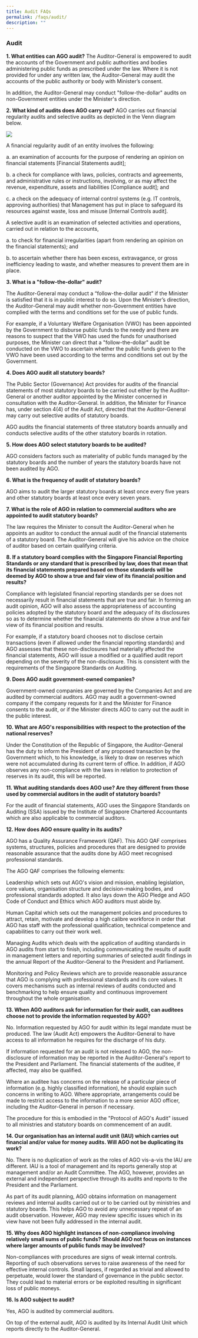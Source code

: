 ```yaml
---
title: Audit FAQs
permalink: /faqs/audit/
description: ""
---
```


### **Audit**

**1. What entities can AGO audit?**
The Auditor-General is empowered to audit the accounts of the Government and public authorities and bodies administering public funds as prescribed under the law. Where it is not provided for under any written law, the Auditor-General may audit the accounts of the public authority or body with Minister’s consent. 

In addition, the Auditor-General may conduct "follow-the-dollar" audits on non-Government entities under the Minister's direction.

 

**2. What kind of audits does AGO carry out?**
AGO carries out financial regularity audits and selective audits as depicted in the Venn diagram below. 

![](/images/FAQVennDiagram.jpg)

A financial regularity audit of an entity involves the following:
 
a.    an examination of accounts for the purpose of rendering an opinion on financial statements [Financial Statements audit]; 

b.   a check for compliance with laws, policies, contracts and agreements, and administrative rules or instructions, involving, or as may affect the revenue, expenditure, assets and liabilities [Compliance audit]; and 

c.    a check on the adequacy of internal control systems (e.g. IT controls, approving authorities) that Management has put in place to safeguard its resources against waste, loss and misuse [Internal Controls audit]. 

A selective audit is an examination of selected activities and operations, carried out in relation to the accounts,   

a.    to check for financial irregularities (apart from rendering an opinion on the financial statements); and 

b.    to ascertain whether there has been excess, extravagance, or gross inefficiency leading to waste, and whether measures to prevent them are in place. 

 

**3. What is a "follow-the-dollar" audit?**

The Auditor-General may conduct a “follow-the-dollar audit” if the Minister is satisfied that it is in public interest to do so. Upon the Minister’s direction, the Auditor-General may audit whether non-Government entities have complied with the terms and conditions set for the use of public funds. 

For example, if a Voluntary Welfare Organisation (VWO) has been appointed by the Government to disburse public funds to the needy and there are reasons to suspect that the VWO has used the funds for unauthorised purposes, the Minister can direct that a "follow-the-dollar" audit be conducted on the VWO to ascertain whether the public funds given to the VWO have been used according to the terms and conditions set out by the Government.

 

**4. Does AGO audit all statutory boards?**

The Public Sector (Governance) Act provides for audits of the financial statements of most statutory boards to be carried out either by the Auditor-General or another auditor appointed by the Minister concerned in consultation with the Auditor-General. In addition, the Minister for Finance has, under section 4(4) of the Audit Act, directed that the Auditor-General may carry out selective audits of statutory boards.

AGO audits the financial statements of three statutory boards annually and conducts selective audits of the other statutory boards in rotation.

 

**5. How does AGO select statutory boards to be audited?**

AGO considers factors such as materiality of public funds managed by the statutory boards and the number of years the statutory boards have not been audited by AGO.

 

**6. What is the frequency of audit of statutory boards?**

AGO aims to audit the larger statutory boards at least once every five years and other statutory boards at least once every seven years.

 

**7. What is the role of AGO in relation to commercial auditors who are appointed to audit statutory boards?**

The law requires the Minister to consult the Auditor-General when he appoints an auditor to conduct the annual audit of the financial statements of a statutory board. The Auditor-General will give his advice on the choice of auditor based on certain qualifying criteria. 

 


**8. If a statutory board complies with the Singapore Financial Reporting Standards or any standard that is prescribed by law, does that mean that its financial statements prepared based on those standards will be deemed by AGO to show a true and fair view of its financial position and results?**

Compliance with legislated financial reporting standards per se does not necessarily result in financial statements that are true and fair. In forming an audit opinion, AGO will also assess the appropriateness of accounting policies adopted by the statutory board and the adequacy of its disclosures so as to determine whether the financial statements do show a true and fair view of its financial position and results.

For example, if a statutory board chooses not to disclose certain transactions (even if allowed under the financial reporting standards) and AGO assesses that these non-disclosures had materially affected the financial statements, AGO will issue a modified or a qualified audit report depending on the severity of the non-disclosure. This is consistent with the requirements of the Singapore Standards on Auditing.

 

**9. Does AGO audit government-owned companies?**

Government-owned companies are governed by the Companies Act and are audited by commercial auditors. AGO may audit a government-owned company if the company requests for it and the Minister for Finance consents to the audit, or if the Minister directs AGO to carry out the audit in the public interest.

 

**10. What are AGO's responsibilities with respect to the protection of the national reserves?**

Under the Constitution of the Republic of Singapore, the Auditor-General has the duty to inform the President of any proposed transaction by the Government which, to his knowledge, is likely to draw on reserves which were not accumulated during its current term of office. In addition, if AGO observes any non-compliance with the laws in relation to protection of reserves in its audit, this will be reported.

 

**11. What auditing standards does AGO use? Are they different from those used by commercial auditors in the audit of statutory boards?**

For the audit of financial statements, AGO uses the Singapore Standards on Auditing (SSA) issued by the Institute of Singapore Chartered Accountants which are also applicable to commercial auditors.

 

**12. How does AGO ensure quality in its audits?**

AGO has a Quality Assurance Framework (QAF). This AGO QAF comprises systems, structures, policies and procedures that are designed to provide reasonable assurance that the audits done by AGO meet recognised professional standards.

The AGO QAF comprises the following elements:

Leadership which sets out AGO's vision and mission, enabling legislation, core values, organisation structure and decision-making bodies, and professional standards adopted. It also lays down the AGO Pledge and AGO Code of Conduct and Ethics which AGO auditors must abide by.

Human Capital which sets out the management policies and procedures to attract, retain, motivate and develop a high calibre workforce in order that AGO has staff with the professional qualification, technical competence and capabilities to carry out their work well.

Managing Audits which deals with the application of auditing standards in AGO audits from start to finish, including communicating the results of audit in management letters and reporting summaries of selected audit findings in the annual Report of the Auditor-General to the President and Parliament.

Monitoring and Policy Reviews which are to provide reasonable assurance that AGO is complying with professional standards and its core values. It covers mechanisms such as internal reviews of audits conducted and benchmarking to help ensure quality and continuous improvement throughout the whole organisation.



**13. When AGO auditors ask for information for their audit, can auditees choose not to provide the information requested by AGO?**

No. Information requested by AGO for audit within its legal mandate must be produced. The law (Audit Act) empowers the Auditor-General to have access to all information he requires for the discharge of his duty.

If information requested for an audit is not released to AGO, the non-disclosure of information may be reported in the Auditor-General's report to the President and Parliament. The financial statements of the auditee, if affected, may also be qualified.

Where an auditee has concerns on the release of a particular piece of information (e.g. highly classified information), he should explain such concerns in writing to AGO. Where appropriate, arrangements could be made to restrict access to the information to a more senior AGO officer, including the Auditor-General in person if necessary.

The procedure for this is embodied in the "Protocol of AGO's Audit" issued to all ministries and statutory boards on commencement of an audit.

 

**14. Our organisation has an internal audit unit (IAU) which carries out financial and/or value for money audits. Will AGO not be duplicating its work?**

No. There is no duplication of work as the roles of AGO vis-a-vis the IAU are different. IAU is a tool of management and its reports generally stop at management and/or an Audit Committee. The AGO, however, provides an external and independent perspective through its audits and reports to the President and the Parliament.

As part of its audit planning, AGO obtains information on management reviews and internal audits carried out or to be carried out by ministries and statutory boards. This helps AGO to avoid any unnecessary repeat of an audit observation. However, AGO may review specific issues which in its view have not been fully addressed in the internal audit.

 

**15. Why does AGO highlight instances of non-compliance involving relatively small sums of public funds? Should AGO not focus on instances where larger amounts of public funds may be involved?**

Non-compliances with procedures are signs of weak internal controls. Reporting of such observations serves to raise awareness of the need for effective internal controls. Small lapses, if regarded as trivial and allowed to perpetuate, would lower the standard of governance in the public sector. They could lead to material errors or be exploited resulting in significant loss of public moneys.

 

**16. Is AGO subject to audit?**

Yes, AGO is audited by commercial auditors. 

On top of the external audit, AGO is audited by its Internal Audit Unit which reports directly to the Auditor-General.